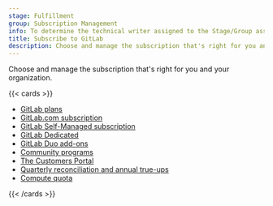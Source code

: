 ```yaml
---
stage: Fulfillment
group: Subscription Management
info: To determine the technical writer assigned to the Stage/Group associated with this page, see https://handbook.gitlab.com/handbook/product/ux/technical-writing/#assignments
title: Subscribe to GitLab
description: Choose and manage the subscription that's right for you and your organization.
---
```


Choose and manage the subscription that's right for you and your organization.

{{< cards >}}

- [GitLab plans](choosing_subscription.md)
- [GitLab.com subscription](gitlab_com/_index.md)
- [GitLab Self-Managed subscription](self_managed/_index.md)
- [GitLab Dedicated](gitlab_dedicated/_index.md)
- [GitLab Duo add-ons](subscription-add-ons.md)
- [Community programs](community_programs.md)
- [The Customers Portal](customers_portal.md)
- [Quarterly reconciliation and annual true-ups](quarterly_reconciliation.md)
- [Compute quota](../ci/pipelines/compute_minutes.md)

{{< /cards >}}
